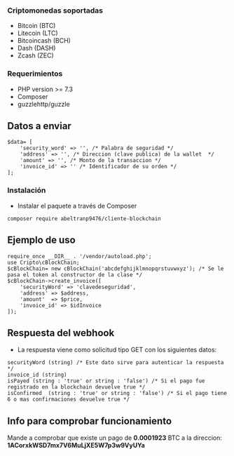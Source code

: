 ### Criptomonedas soportadas

- Bitcoin (BTC)
- Litecoin (LTC)
- Bitcoincash (BCH)
- Dash (DASH)
- Zcash (ZEC)

### Requerimientos

- PHP version >= 7.3
- Composer
- guzzlehttp/guzzle

## Datos a enviar

```
$data= [   
    'security_word' => '', /* Palabra de seguridad */
    'address' => '', /* Direccion (clave publica) de la wallet  */
    'amount' => '', /* Monto de la transaccion */
    'invoice_id' => '' /* Identificador de su orden */
];

```

### Instalación
- Instalar el paquete a través de Composer

```
composer require abeltranp9476/cliente-blockchain
```

## Ejemplo de uso 

```
require_once __DIR__ . '/vendor/autoload.php';
use Cripto\cBlockChain;
$cBlockChain= new cBlockChain('abcdefghijklmnopqrstuvwxyz'); /* Se le pasa el token al constructor de la clase */
$cBlockChain->create_invoice([
    'securityWord' => 'clavedeseguridad',
    'address' => $address,
    'amount'  => $price,
    'invoice_id' => $idInvoice
]);

```


## Respuesta del webhook

- La respuesta viene como solicitud tipo GET con los siguientes datos:

```
securityWord (string) /* Este dato sirve para autenticar la respuesta */
invoice_id (string) 
isPayed (string : 'true' or string : 'false') /* Si el pago fue registrado en la blockchain devuelve true */
isConfirmed  (string : 'true' or string : 'false') /* Si el pago tiene 6 o mas confirmaciones devuelve true */

```

## Info para comprobar funcionamiento

Mande a comprobar que existe un pago de **0.0001923** BTC a la direccion: **1ACorxkWSD7mx7V6MuLjXE5W7p3w9VyUYa**